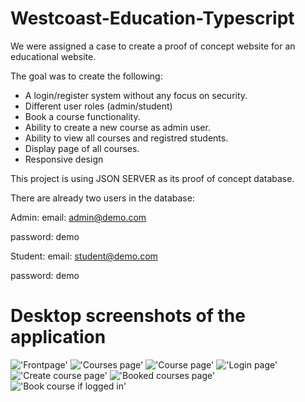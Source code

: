 # Westcoast-Education-Typescript

We were assigned a case to create a proof of concept website for an educational website.

The goal was to create the following:

- A login/register system without any focus on security.
- Different user roles (admin/student)
- Book a course functionality.
- Ability to create a new course as admin user.
- Ability to view all courses and registred students.
- Display page of all courses.
- Responsive design

This project is using JSON SERVER as its proof of concept database.

There are already two users in the database:

Admin:
email: admin@demo.com

password: demo

Student:
email: student@demo.com

password: demo

# Desktop screenshots of the application

!['Frontpage'](screenshots/demo_1.jpg)
!['Courses page'](screenshots/demo_2.jpg)
!['Course page'](screenshots/demo_3.jpg)
!['Login page'](screenshots/demo_4.jpg)
!['Create course page'](screenshots/demo_5.jpg)
!['Booked courses page'](screenshots/demo_6.jpg)
!['Book course if logged in'](screenshots/demo_7.jpg)
